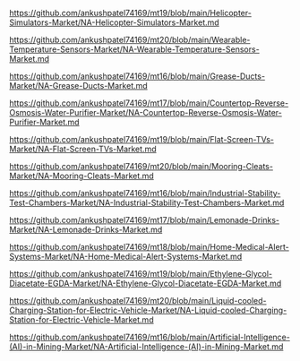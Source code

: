 <p><a href="https://github.com/ankushpatel74169/mt19/blob/main/Helicopter-Simulators-Market/NA-Helicopter-Simulators-Market.md">https://github.com/ankushpatel74169/mt19/blob/main/Helicopter-Simulators-Market/NA-Helicopter-Simulators-Market.md</a></p><p><a href="https://github.com/ankushpatel74169/mt20/blob/main/Wearable-Temperature-Sensors-Market/NA-Wearable-Temperature-Sensors-Market.md">https://github.com/ankushpatel74169/mt20/blob/main/Wearable-Temperature-Sensors-Market/NA-Wearable-Temperature-Sensors-Market.md</a></p><p><a href="https://github.com/ankushpatel74169/mt16/blob/main/Grease-Ducts-Market/NA-Grease-Ducts-Market.md">https://github.com/ankushpatel74169/mt16/blob/main/Grease-Ducts-Market/NA-Grease-Ducts-Market.md</a></p><p><a href="https://github.com/ankushpatel74169/mt17/blob/main/Countertop-Reverse-Osmosis-Water-Purifier-Market/NA-Countertop-Reverse-Osmosis-Water-Purifier-Market.md">https://github.com/ankushpatel74169/mt17/blob/main/Countertop-Reverse-Osmosis-Water-Purifier-Market/NA-Countertop-Reverse-Osmosis-Water-Purifier-Market.md</a></p><p><a href="https://github.com/ankushpatel74169/mt19/blob/main/Flat-Screen-TVs-Market/NA-Flat-Screen-TVs-Market.md">https://github.com/ankushpatel74169/mt19/blob/main/Flat-Screen-TVs-Market/NA-Flat-Screen-TVs-Market.md</a></p><p><a href="https://github.com/ankushpatel74169/mt20/blob/main/Mooring-Cleats-Market/NA-Mooring-Cleats-Market.md">https://github.com/ankushpatel74169/mt20/blob/main/Mooring-Cleats-Market/NA-Mooring-Cleats-Market.md</a></p><p><a href="https://github.com/ankushpatel74169/mt16/blob/main/Industrial-Stability-Test-Chambers-Market/NA-Industrial-Stability-Test-Chambers-Market.md">https://github.com/ankushpatel74169/mt16/blob/main/Industrial-Stability-Test-Chambers-Market/NA-Industrial-Stability-Test-Chambers-Market.md</a></p><p><a href="https://github.com/ankushpatel74169/mt17/blob/main/Lemonade-Drinks-Market/NA-Lemonade-Drinks-Market.md">https://github.com/ankushpatel74169/mt17/blob/main/Lemonade-Drinks-Market/NA-Lemonade-Drinks-Market.md</a></p><p><a href="https://github.com/ankushpatel74169/mt18/blob/main/Home-Medical-Alert-Systems-Market/NA-Home-Medical-Alert-Systems-Market.md">https://github.com/ankushpatel74169/mt18/blob/main/Home-Medical-Alert-Systems-Market/NA-Home-Medical-Alert-Systems-Market.md</a></p><p><a href="https://github.com/ankushpatel74169/mt19/blob/main/Ethylene-Glycol-Diacetate-EGDA-Market/NA-Ethylene-Glycol-Diacetate-EGDA-Market.md">https://github.com/ankushpatel74169/mt19/blob/main/Ethylene-Glycol-Diacetate-EGDA-Market/NA-Ethylene-Glycol-Diacetate-EGDA-Market.md</a></p><p><a href="https://github.com/ankushpatel74169/mt20/blob/main/Liquid-cooled-Charging-Station-for-Electric-Vehicle-Market/NA-Liquid-cooled-Charging-Station-for-Electric-Vehicle-Market.md">https://github.com/ankushpatel74169/mt20/blob/main/Liquid-cooled-Charging-Station-for-Electric-Vehicle-Market/NA-Liquid-cooled-Charging-Station-for-Electric-Vehicle-Market.md</a></p><p><a href="https://github.com/ankushpatel74169/mt16/blob/main/Artificial-Intelligence-(AI)-in-Mining-Market/NA-Artificial-Intelligence-(AI)-in-Mining-Market.md">https://github.com/ankushpatel74169/mt16/blob/main/Artificial-Intelligence-(AI)-in-Mining-Market/NA-Artificial-Intelligence-(AI)-in-Mining-Market.md</a></p>
